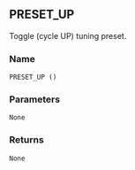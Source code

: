 ## PRESET\_UP

Toggle (cycle UP) tuning preset.


### Name

`PRESET_UP ()`


### Parameters

`None`


### Returns

`None`
